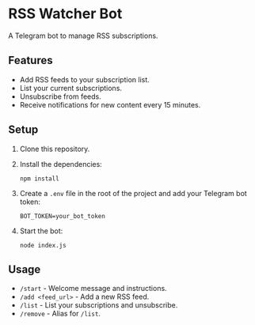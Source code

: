 # RSS Watcher Bot

A Telegram bot to manage RSS subscriptions.

## Features

- Add RSS feeds to your subscription list.
- List your current subscriptions.
- Unsubscribe from feeds.
- Receive notifications for new content every 15 minutes.

## Setup

1.  Clone this repository.
2.  Install the dependencies:

    ```
    npm install
    ```

3.  Create a `.env` file in the root of the project and add your Telegram bot token:

    ```
    BOT_TOKEN=your_bot_token
    ```

4.  Start the bot:

    ```
    node index.js
    ```

## Usage

- `/start` - Welcome message and instructions.
- `/add <feed_url>` - Add a new RSS feed.
- `/list` - List your subscriptions and unsubscribe.
- `/remove` - Alias for `/list`.
